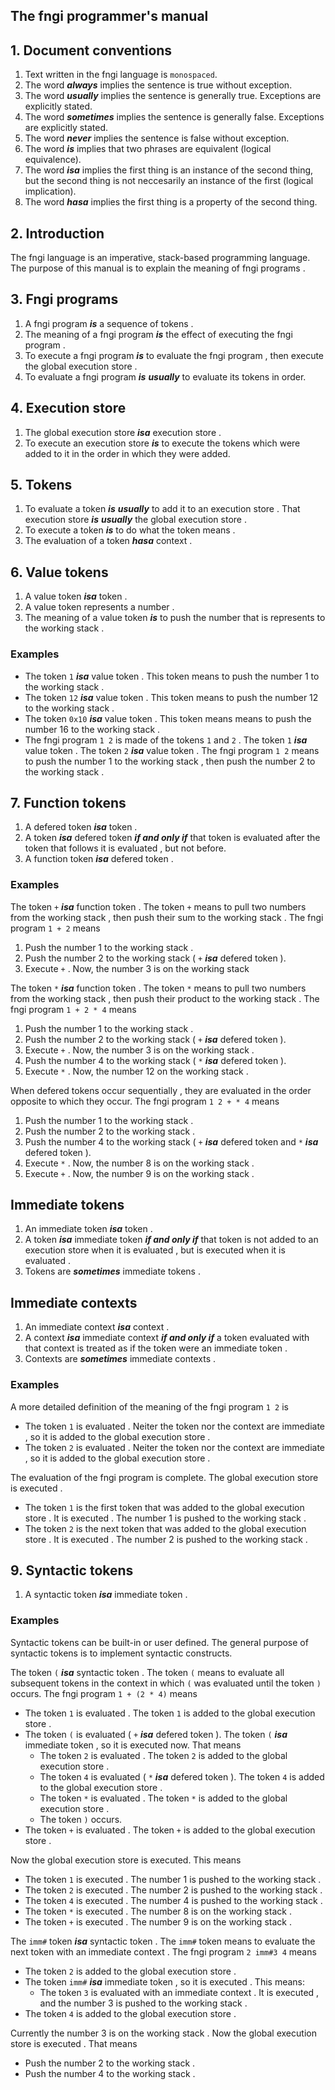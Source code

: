 <div>
<!-- Generated by cxt.py from manual.cxt -->
<h2>The fngi programmer&#x27;s manual</h2><h2>1. Document conventions</h2><ol><li value="1">Text written in the <span>		fngi language			</span> is <code>monospaced</code>.</li><li value="2">The word <span>			<b><i>always</b></i>		</span> implies the sentence is true without exception.</li><li value="3">The word <span>			<b><i>usually</b></i>		</span> implies the sentence is generally true. Exceptions are explicitly stated.</li><li value="4">The word <span>		<b><i>sometimes</b></i>		</span> implies the sentence is generally false. Exceptions are explicitly stated.</li><li value="5">The word <span>			<b><i>never</b></i>		</span> implies the sentence is false without exception.</li><li value="6">The word <span>			<b><i>is</b></i>			</span> implies that two phrases are equivalent (logical equivalence).</li><li value="7">The word <span>			<b><i>isa</b></i>			</span> implies the first thing is an instance of the second thing, but the second thing is not neccesarily an instance of the first (logical implication).</li><li value="8">The word <span>			<b><i>hasa</b></i>		</span> implies the first thing is a property of the second thing.</li></ol> </p><p><h2>2. Introduction</h2>The <span>		fngi language			</span> is an imperative, stack-based programming language. The purpose of this manual is to explain the <span>			meaning				</span> of <span>		fngi programs			</span>.</p><p><h2>3. <span>		Fngi programs			</span></h2><ol><li value="1">A <span>		fngi program			</span> <span>			<b><i>is</b></i>			</span> a <span>		sequence			</span> of <span>			tokens				</span>.</li><li value="2">The <span>			meaning				</span> of a <span>		fngi program			</span> <span>			<b><i>is</b></i>			</span> the effect of <span>		executing			</span> the <span>		fngi program			</span>.</li><li value="3">To <span>			execute				</span> a <span>		fngi program			</span> <span>			<b><i>is</b></i>			</span> to <span>		evaluate			</span> the <span>		fngi program			</span>, then <span>			execute				</span> the <span>	global execution store		</span>.</li><li value="4">To <span>		evaluate			</span> a <span>		fngi program			</span> <span>			<b><i>is</b></i>			</span> <span>			<b><i>usually</b></i>		</span> to <span>		evaluate			</span> its <span>			tokens				</span> in order.</li></ol><h2>4. <span>		Execution store			</span></h2><ol><li value="1">The <span>	global execution store		</span> <span>			<b><i>isa</b></i>			</span> <span>		execution store			</span>.</li><li value="2">To <span>			execute				</span> an <span>		execution store			</span> <span>			<b><i>is</b></i>			</span> to <span>			execute				</span> the <span>			tokens				</span> which were added to it in the order in which they were added.</li></ol><h2>5. <span>		Tokens				</span></h2><ol><li value="1">To <span>		evaluate			</span> a <span>			token				</span> <span>			<b><i>is</b></i>			</span> <span>			<b><i>usually</b></i>		</span> to add it to an <span>		execution store			</span>. That <span>		execution store			</span> <span>			<b><i>is</b></i>			</span> <span>			<b><i>usually</b></i>		</span> the <span>	global execution store		</span>.</li><li value="2">To <span>			execute				</span> a <span>			token				</span> <span>			<b><i>is</b></i>			</span> to do what the <span>			token				</span> <span>			means				</span>.</li><li value="3">The <span>		evaluation			</span> of a <span>			token				</span> <span>			<b><i>hasa</b></i>		</span> <span>			context				</span>.</p><p>  </li></ol><h2>6. <span>		Value tokens			</span></h2><ol><li value="1">A <span>		value token			</span> <span>			<b><i>isa</b></i>			</span> <span>			token				</span>.</li><li value="2">A <span>		value token			</span> represents a <span>			number				</span>.</li><li value="3">The <span>			meaning				</span> of a <span>		value token			</span> <span>			<b><i>is</b></i>			</span> to <span>			push				</span> the <span>			number				</span> that is represents to the <span>		working stack			</span>. </li></ol><h3>Examples</h3><ul><li>The <span>			token				</span> <span>		<code>1</code>				</span> <span>			<b><i>isa</b></i>			</span> <span>		value token			</span>. This <span>			token				</span> <span>			means				</span> to <span>			push				</span> the <span>			number				</span> 1 to the <span>		working stack			</span>.</li><li>The <span>			token				</span> <span>		<code>12</code>			</span> <span>			<b><i>isa</b></i>			</span> <span>		value token			</span>. This <span>			token				</span> <span>			means				</span> to <span>			push				</span> the <span>			number				</span> 12 to the <span>		working stack			</span>.</li><li>The <span>			token				</span> <span>		<code>0x10</code>			</span> <span>			<b><i>isa</b></i>			</span> <span>		value token			</span>. This <span>			token				</span> <span>			means				</span> <span>			means				</span> to <span>			push				</span> the <span>			number				</span> 16 to the <span>		working stack			</span>.</li><li>The <span>		fngi program			</span> <span>		<code>1 2</code>			</span> is made of the <span>			tokens				</span> <span>		<code>1</code>				</span> and <span>		<code>2</code>				</span>. The <span>			token				</span> <span>		<code>1</code>				</span> <span>			<b><i>isa</b></i>			</span> <span>		value token			</span>. The <span>			token				</span> <span>		<code>2</code>				</span> <span>			<b><i>isa</b></i>			</span> <span>		value token			</span>. The <span>		fngi program			</span> <span>		<code>1 2</code>			</span> <span>			means				</span> to <span>			push				</span> the <span>			number				</span> 1 to the <span>		working stack			</span>, then <span>			push				</span> the <span>			number				</span> 2 to the <span>		working stack			</span>. </li></ul><h2>7. <span>	Function tokens			</span></h2><ol><li value="1">A <span>			defered				</span> <span>			token				</span> <span>			<b><i>isa</b></i>			</span> <span>			token				</span>.</li><li value="2">A <span>			token				</span> <span>			<b><i>isa</b></i>			</span> <span>			defered				</span> <span>			token				</span> <span>			<b><i>if and only if</b></i>	</span> that <span>			token				</span> is <span>		evaluated			</span> after the <span>			token				</span> that follows it is <span>		evaluated			</span>, but not before.</li><li value="3">A <span>		function token			</span> <span>			<b><i>isa</b></i>			</span> <span>			defered				</span> <span>			token				</span>.</li></ol><h3>Examples</h3>The <span>			token				</span> <span>		<code>+</code>				</span> <span>			<b><i>isa</b></i>			</span> <span>		function token			</span>. The <span>			token				</span> <span>		<code>+</code>				</span> <span>			means				</span> to <span>			pull				</span> two <span>			numbers				</span> from the <span>		working stack			</span>, then <span>			push				</span> their sum to the <span>		working stack			</span>. The <span>		fngi program			</span> <span>	<code>1 + 2</code>			</span> <span>			means				</span></p><p><ol><li value="1"><span>			Push				</span> the <span>			number				</span> 1 to the <span>		working stack			</span>.</li><li value="2"><span>			Push				</span> the <span>			number				</span> 2 to the <span>		working stack			</span> (<span>		<code>+</code>				</span> <span>			<b><i>isa</b></i>			</span> <span>			defered				</span> <span>			token				</span>).</li><li value="3">Execute <span>		<code>+</code>				</span>. Now, the <span>			number				</span> 3 is on the <span>		working stack			</span></li></ol>The token <span>		<code>*</code>				</span> <span>			<b><i>isa</b></i>			</span> <span>		function token			</span>. The <span>			token				</span> <span>		<code>*</code>				</span> <span>			means				</span> to <span>			pull				</span> two <span>			numbers				</span> from the <span>		working stack			</span>, then <span>			push				</span> their product to the <span>		working stack			</span>. The <span>		fngi program			</span> <span>	<code>1 + 2 * 4</code>			</span> <span>			means				</span></p><p><ol><li value="1"><span>			Push				</span> the <span>			number				</span> 1 to the <span>		working stack			</span>.</li><li value="2"><span>			Push				</span> the <span>			number				</span> 2 to the <span>		working stack			</span> (<span>		<code>+</code>				</span> <span>			<b><i>isa</b></i>			</span> <span>			defered				</span> <span>			token				</span>).</li><li value="3">Execute <span>		<code>+</code>				</span>. Now, the <span>			number				</span> 3 is on the <span>		working stack			</span>.</li><li value="4"><span>			Push				</span> the <span>			number				</span> 4 to the <span>		working stack			</span> (<span>		<code>*</code>				</span> <span>			<b><i>isa</b></i>			</span> <span>			defered				</span> <span>			token				</span>).</li><li value="5">Execute <span>		<code>*</code>				</span>. Now, the <span>			number				</span> 12 on the <span>		working stack			</span>.</li></ol>When <span>			defered				</span> <span>			tokens				</span> occur <span>		sequentially			</span>, they are <span>		evaluated			</span> in the order opposite to which they occur. The <span>		fngi program			</span> <span>	<code>1 2 + * 4</code>			</span> <span>			means				</span></p><p><ol><li value="1"><span>			Push				</span> the <span>			number				</span> 1 to the <span>		working stack			</span>.</li><li value="2"><span>			Push				</span> the <span>			number				</span> 2 to the <span>		working stack			</span>.</li><li value="3"><span>			Push				</span> the <span>			number				</span> 4 to the <span>		working stack			</span> (<span>		<code>+</code>				</span> <span>			<b><i>isa</b></i>			</span> <span>			defered				</span> <span>			token				</span> and <span>		<code>*</code>				</span> <span>			<b><i>isa</b></i>			</span> <span>			defered				</span> <span>			token				</span>).</li><li value="4">Execute <span>		<code>*</code>				</span>. Now, the <span>			number				</span> 8 is on the <span>		working stack			</span>.</li><li value="5">Execute <span>		<code>+</code>				</span>. Now, the <span>			number				</span> 9 is on the <span>		working stack			</span>.</li></ol></p><p><h2><span>		Immediate			</span> <span>			tokens				</span></h2><ol><li value="1">An <span>		immediate			</span> <span>			token				</span> <span>			<b><i>isa</b></i>			</span> <span>			token				</span>.</li><li value="2">A <span>			token				</span> <span>			<b><i>isa</b></i>			</span> <span>		immediate			</span> <span>			token				</span> <span>			<b><i>if and only if</b></i>	</span> that <span>			token				</span> is not added to an <span>		execution store			</span> when it is <span>		evaluated			</span>, but is <span>		executed			</span> when it is <span>		evaluated			</span>.</li><li value="3"><span>		Tokens				</span> are <span>		<b><i>sometimes</b></i>		</span> <span>		immediate			</span> <span>			tokens				</span>.</li></ol><h2><span>		Immediate			</span> <span>		contexts			</span></h2><ol><li value="1">An <span>		immediate			</span> <span>			context				</span> <span>			<b><i>isa</b></i>			</span> <span>			context				</span>.</li><li value="2">A <span>			context				</span> <span>			<b><i>isa</b></i>			</span> <span>		immediate			</span> <span>			context				</span> <span>			<b><i>if and only if</b></i>	</span> a <span>			token				</span> <span>		evaluated			</span> with that <span>			context				</span> is treated as if the <span>			token				</span> were an <span>		immediate			</span> <span>			token				</span>.</li><li value="3"><span>		Contexts			</span> are <span>		<b><i>sometimes</b></i>		</span> <span>		immediate			</span> <span>		contexts			</span>.</li></ol><h3>Examples</h3>A more detailed definition of the meaning of the <span>		fngi program			</span> <span>		<code>1 2</code>			</span> is</p><p><ul><li>The <span>			token				</span> <span>		<code>1</code>				</span> is <span>		evaluated			</span>. Neiter the <span>			token				</span> nor the <span>			context				</span> are <span>		immediate			</span>, so it is added to the <span>	global execution store		</span>.</li><li>The <span>			token				</span> <span>		<code>2</code>				</span> is <span>		evaluated			</span>. Neiter the <span>			token				</span> nor the <span>			context				</span> are <span>		immediate			</span>, so it is added to the <span>	global execution store		</span>.</li></ul>The <span>		evaluation			</span> of the <span>		fngi program			</span> is complete. The <span>	global execution store		</span> is <span>		executed			</span>.</p><p><ul><li>The token <span>		<code>1</code>				</span> is the first <span>			token				</span> that was added to the <span>	global execution store		</span>. It is <span>		executed			</span>. The <span>			number				</span> 1 is pushed to the <span>		working stack			</span>.</li><li>The token <span>		<code>2</code>				</span> is the next <span>			token				</span> that was added to the <span>	global execution store		</span>. It is <span>		executed			</span>. The <span>			number				</span> 2 is pushed to the <span>		working stack			</span>.</li></ul><h2>9. <span>	Syntactic tokens		</span></h2><ol><li value="1">A <span>		syntactic token			</span> <span>			<b><i>isa</b></i>			</span> <span>		immediate			</span> <span>			token				</span>.</li></ol><h3>Examples</h3><span>	Syntactic tokens		</span> can be built-in or user defined. The general purpose of <span>		syntactic tokens		</span> is to implement syntactic constructs. </p><p>The <span>			token				</span> <span>	<code>(</code>				</span> <span>			<b><i>isa</b></i>			</span> <span>		syntactic token			</span>. The <span>			token				</span> <span>	<code>(</code>				</span> means to <span>		evaluate			</span> all subsequent <span>			tokens				</span> in the <span>			context				</span> in which <span>	<code>(</code>				</span> was <span>		evaluated			</span> until the <span>			token				</span> <span>	<code>)</code>				</span> occurs. The <span>		fngi program			</span> <span>	<code>1 + (2 * 4)</code>		</span> means</p><p><ul><li>The <span>			token				</span> <span>		<code>1</code>				</span> is <span>		evaluated			</span>. The <span>			token				</span> <span>		<code>1</code>				</span> is added to the <span>	global execution store		</span>.</li><li>The <span>			token				</span> <span>	<code>(</code>				</span> is <span>		evaluated			</span> (<span>		<code>+</code>				</span> <span>			<b><i>isa</b></i>			</span> <span>			defered				</span> <span>			token				</span>). The <span>			token				</span> <span>	<code>(</code>				</span> <span>			<b><i>isa</b></i>			</span> <span>		immediate			</span> <span>			token				</span>, so it is <span>		executed			</span> now. That means <ul><li>The <span>			token				</span> <span>		<code>2</code>				</span> is <span>		evaluated			</span>. The <span>			token				</span> <span>		<code>2</code>				</span> is added to the <span>	global execution store		</span>.</li><li>The <span>			token				</span> <span>		<code>4</code>				</span> is <span>		evaluated			</span> (<span>		<code>*</code>				</span> <span>			<b><i>isa</b></i>			</span> <span>			defered				</span> <span>			token				</span>). The <span>			token				</span> <span>		<code>4</code>				</span> is added to the <span>	global execution store		</span>.</li><li>The <span>			token				</span> <span>		<code>*</code>				</span> is <span>		evaluated			</span>. The <span>			token				</span> <span>		<code>*</code>				</span> is added to the <span>	global execution store		</span>.</li><li>The <span>			token				</span> <span>	<code>)</code>				</span> occurs.</li></ul></li><li>The <span>			token				</span> <span>		<code>+</code>				</span> is <span>		evaluated			</span>. The <span>			token				</span> <span>		<code>+</code>				</span> is added to the <span>	global execution store		</span>.</li></ul>Now the <span>	global execution store		</span> is executed. This means</p><p><ul><li>The <span>			token				</span> <span>		<code>1</code>				</span> is <span>		executed			</span>. The <span>			number				</span> 1 is <span>			pushed				</span> to the <span>		working stack			</span>.</li><li>The <span>			token				</span> <span>		<code>2</code>				</span> is <span>		executed			</span>. The <span>			number				</span> 2 is <span>			pushed				</span> to the <span>		working stack			</span>.</li><li>The <span>			token				</span> <span>		<code>4</code>				</span> is <span>		executed			</span>. The <span>			number				</span> 4 is <span>			pushed				</span> to the <span>		working stack			</span>.</li><li>The <span>			token				</span> <span>		<code>*</code>				</span> is <span>		executed			</span>. The <span>			number				</span> 8 is on the <span>		working stack			</span>.</li><li>The <span>			token				</span> <span>		<code>+</code>				</span> is <span>		executed			</span>. The <span>			number				</span> 9 is on the <span>		working stack			</span>.</li></ul>The <span>		<code>imm#</code>			</span> <span>			token				</span> <span>			<b><i>isa</b></i>			</span> <span>		syntactic token			</span>. The <span>		<code>imm#</code>			</span> <span>			token				</span> <span>			means				</span> to <span>		evaluate			</span> the next <span>			token				</span> with an <span>		immediate			</span> <span>			context				</span>. The <span>		fngi program			</span> <span>	<code>2 imm#3 4</code>			</span> <span>			means				</span></p><p><ul><li>The <span>			token				</span> <span>		<code>2</code>				</span> is added to the <span>	global execution store		</span>.</li><li>The <span>			token				</span> <span>		<code>imm#</code>			</span> <span>			<b><i>isa</b></i>			</span> <span>		immediate			</span> <span>			token				</span>, so it is <span>		executed			</span>. This means: <ul><li>The <span>			token				</span> <span>		<code>3</code>				</span> is <span>		evaluated			</span> with an <span>		immediate			</span> <span>			context				</span>. It is <span>		executed			</span>, and the <span>			number				</span> 3 is pushed to the <span>		working stack			</span>.</li></ul></li><li>The <span>			token				</span> <span>		<code>4</code>				</span> is added to the <span>	global execution store		</span>.</li></ul>Currently the <span>			number				</span> 3 is on the <span>		working stack			</span>. Now the <span>	global execution store		</span> is <span>		executed			</span>. That means</p><p><ul><li><span>			Push				</span> the <span>			number				</span> 2 to the <span>		working stack			</span>.</li><li><span>			Push				</span> the <span>			number				</span> 4 to the <span>		working stack			</span>.</li></ul></p><p></p><p></p><p></p><p></p><p></p><p></p><p></p><p></p><p></p><p></p><p></p><p></div>